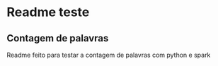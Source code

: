 # Readme teste 

## Contagem de palavras

Readme feito para testar a contagem de palavras com python e spark